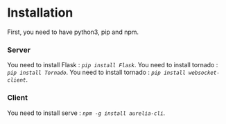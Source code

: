 # Installation
First, you need to have python3, pip and npm.
### Server
You need to install Flask : *`pip install Flask`*.
You need to install tornado : *`pip install Tornado`*.
You need to install tornado : *`pip install websocket-client`*.
### Client
You need to install serve : *`npm -g install aurelia-cli`*.

